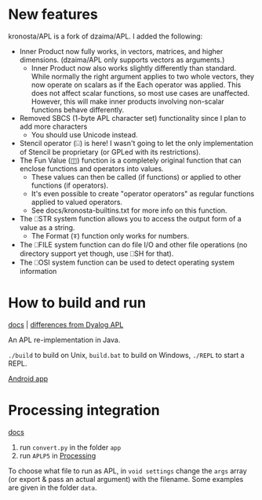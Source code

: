 # New features
kronosta/APL is a fork of dzaima/APL. I added the following:
- Inner Product now fully works, in vectors, matrices, and higher dimensions. (dzaima/APL only supports vectors as arguments.)
  - Inner Product now also works slightly differently than standard. While normally the right argument applies to two whole vectors, they now operate on scalars as if the Each operator was applied. This does not affect scalar functions, so most use cases are unaffected. However, this will make inner products involving non-scalar functions behave differently.
- Removed SBCS (1-byte APL character set) functionality since I plan to add more characters
  - You should use Unicode instead.
- Stencil operator (⌺) is here! I wasn't going to let the only implementation of Stencil be proprietary (or GPLed with its restrictions).
- The Fun Value (◫) function is a completely original function that can enclose functions and operators into values. 
  - These values can then be called (if functions) or applied to other functions (if operators).
  - It's even possible to create "operator operators" as regular functions applied to valued operators.
  - See docs/kronosta-builtins.txt for more info on this function.
- The ⎕STR system function allows you to access the output form of a value as a string.
  - The Format (⍕) function only works for numbers.
- The ⎕FILE system function can do file I/O and other file operations (no directory support yet though, use ⎕SH for that).
- The ⎕OSI system function can be used to detect operating system information


# How to build and run
[docs](https://github.com/dzaima/APL/blob/master/docs/chars.txt) | [differences from Dyalog APL](https://github.com/dzaima/APL/blob/master/docs/differences.txt)

An APL re-implementation in Java.

`./build` to build on Unix, `build.bat` to build on Windows, `./REPL` to start a REPL.

[Android app](https://github.com/dzaima/APL/tree/master/AndroidIDE)

# Processing integration

[docs](https://github.com/dzaima/APL/blob/master/APLP5/docs)

1. run `convert.py` in the folder `app`
2. run `APLP5` in [Processing](https://processing.org)

To choose what file to run as APL, in `void settings` change the `args` array (or export & pass an actual argument) with the filename. Some examples are given in the folder `data`.
